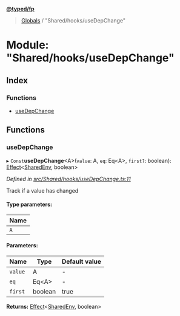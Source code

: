 **[@typed/fp](../README.md)**

> [Globals](../globals.md) / "Shared/hooks/useDepChange"

# Module: "Shared/hooks/useDepChange"

## Index

### Functions

* [useDepChange](_shared_hooks_usedepchange_.md#usedepchange)

## Functions

### useDepChange

▸ `Const`**useDepChange**\<A>(`value`: A, `eq`: Eq\<A>, `first?`: boolean): [Effect](_effect_effect_.effect.md)\<[SharedEnv](../interfaces/_shared_core_services_sharedenv_.sharedenv.md), boolean>

*Defined in [src/Shared/hooks/useDepChange.ts:11](https://github.com/TylorS/typed-fp/blob/f27ba3e/src/Shared/hooks/useDepChange.ts#L11)*

Track if a value has changed

#### Type parameters:

Name |
------ |
`A` |

#### Parameters:

Name | Type | Default value |
------ | ------ | ------ |
`value` | A | - |
`eq` | Eq\<A> | - |
`first` | boolean | true |

**Returns:** [Effect](_effect_effect_.effect.md)\<[SharedEnv](../interfaces/_shared_core_services_sharedenv_.sharedenv.md), boolean>
